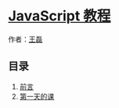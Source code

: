 # [JavaScript 教程]()

作者：[王磊](http://www.rigui.com)


## 目录
1. [前言](#README)
1. [第一天的课](#docs/01.class.md)
